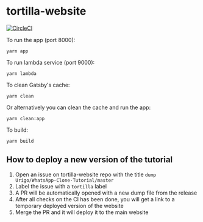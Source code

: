 # tortilla-website

[![CircleCI](https://circleci.com/gh/Urigo/tortilla-website.svg?style=svg&circle-token=f7610ce3a32422af6ba8b56ba27d881adc454001)](https://circleci.com/gh/Urigo/tortilla-website)

To run the app (port 8000):

    yarn app

To run lambda service (port 9000):

    yarn lambda

To clean Gatsby's cache:

    yarn clean

Or alternatively you can clean the cache and run the app:

    yarn clean:app

To build:

    yarn build

## How to deploy a new version of the tutorial

1. Open an issue on tortilla-website repo with the title `dump Urigo/WhatsApp-Clone-Tutorial/master`
2. Label the issue with a `tortilla` label
3. A PR will be automatically opened with a new dump file from the release
4. After all checks on the CI has been done, you will get a link to a temporary deployed version of the website
5. Merge the PR and it will deploy it to the main website

